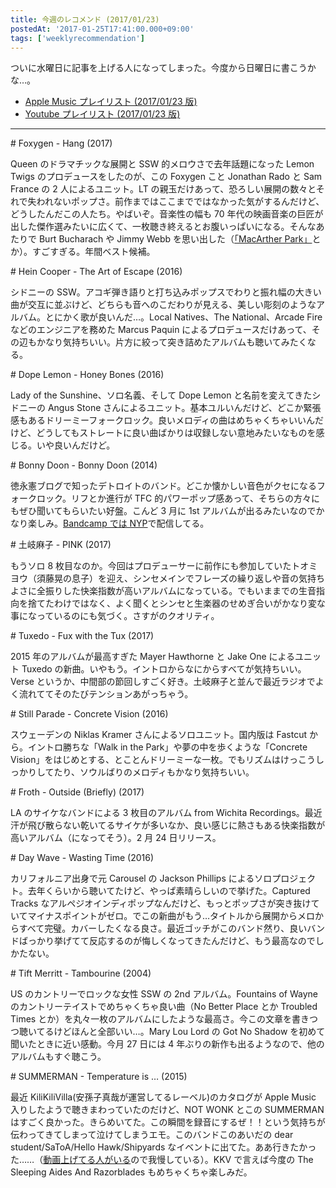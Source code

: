 ```yaml
---
title: 今週のレコメンド (2017/01/23)
postedAt: '2017-01-25T17:41:00.000+09:00'
tags: ['weeklyrecommendation']
---
```


ついに水曜日に記事を上げる人になってしまった。今度から日曜日に書こうかな…。

- [Apple Music プレイリスト (2017/01/23 版)](https://itunes.apple.com/jp/playlist/jin-zhounorekomendo-2017-01/idpl.9276a8e9935e4e3d857ac1df5e60f152)
- [Youtube プレイリスト (2017/01/23 版)](https://www.youtube.com/playlist?list=PLegnWsUgQaycxCZKL5dkkpa%5FzmW78BIhD)

---

\# Foxygen - Hang (2017)

Queen のドラマチックな展開と SSW 的メロウさで去年話題になった Lemon Twigs のプロデュースをしたのが、この Foxygen こと Jonathan Rado と Sam France の 2 人によるユニット。LT の親玉だけあって、恐ろしい展開の数々とそれで失われないポップさ。前作まではここまでではなかった気がするんだけど、どうしたんだこの人たち。やばいぞ。音楽性の幅も 70 年代の映画音楽の巨匠が出した傑作選みたいに広くて、一枚聴き終えるとお腹いっぱいになる。そんなあたりで Burt Bucharach や Jimmy Webb を思い出した（[「MacArther Park」](https://www.youtube.com/watch?v=CPMpeNDIGdk)とか）。すごすぎる。年間ベスト候補。

\# Hein Cooper - The Art of Escape (2016)

シドニーの SSW。アコギ弾き語りと打ち込みポップスでわりと振れ幅の大きい曲が交互に並ぶけど、どちらも音へのこだわりが見える、美しい彫刻のようなアルバム。とにかく歌が良いんだ…。Local Natives、The National、Arcade Fire などのエンジニアを務めた Marcus Paquin によるプロデュースだけあって、その辺もかなり気持ちいい。片方に絞って突き詰めたアルバムも聴いてみたくなる。

\# Dope Lemon - Honey Bones (2016)

Lady of the Sunshine、ソロ名義、そして Dope Lemon と名前を変えてきたシドニーの Angus Stone さんによるユニット。基本ユルいんだけど、どこか緊張感もあるドリーミーフォークロック。良いメロディの曲はめちゃくちゃいいんだけど、どうしてもストレートに良い曲ばかりは収録しない意地みたいなものを感じる。いや良いんだけど。

\# Bonny Doon - Bonny Doon (2014)

徳永憲ブログで知ったデトロイトのバンド。どこか懐かしい音色がクセになるフォークロック。リフとか進行が TFC 的パワーポップ感あって、そちらの方々にもぜひ聞いてもらいたい好盤。こんど 3 月に 1st アルバムが出るみたいなのでかなり楽しみ。[Bandcamp では NYP](https://bonnydoondetroit.bandcamp.com/)で配信してる。

\# 土岐麻子 - PINK (2017)

もうソロ 8 枚目なのか。今回はプロデューサーに前作にも参加していたトオミヨウ（須藤晃の息子）を迎え、シンセメインでフレーズの繰り返しや音の気持ちよさに全振りした快楽指数が高いアルバムになっている。でもいままでの生音指向を捨てたわけではなく、よく聞くとシンセと生楽器のせめぎ合いがかなり変な事になっているのにも気づく。さすがのクオリティ。

\# Tuxedo - Fux with the Tux (2017)

2015 年のアルバムが最高すぎた Mayer Hawthorne と Jake One によるユニット Tuxedo の新曲。いやもう。イントロからなにからすべてが気持ちいい。Verse というか、中間部の節回しすごく好き。土岐麻子と並んで最近ラジオでよく流れててそのたびテンションあがっちゃう。

\# Still Parade - Concrete Vision (2016)

スウェーデンの Niklas Kramer さんによるソロユニット。国内版は Fastcut から。イントロ勝ちな「Walk in the Park」や夢の中を歩くような「Concrete Vision」をはじめとする、とことんドリーミーな一枚。でもリズムはけっこうしっかりしてたり、ソウルばりのメロディもかなり気持ちいい。

\# Froth - Outside (Briefly) (2017)

LA のサイケなバンドによる 3 枚目のアルバム from Wichita Recordings。最近汗が飛び散らない乾いてるサイケが多いなか、良い感じに熱さもある快楽指数が高いアルバム（になってそう）。2 月 24 日リリース。

\# Day Wave - Wasting Time (2016)

カリフォルニア出身で元 Carousel の Jackson Phillips によるソロプロジェクト。去年くらいから聴いてたけど、やっぱ素晴らしいので挙げた。Captured Tracks なアルペジオインディポップなんだけど、もっとポップさが突き抜けていてマイナスポイントがゼロ。でこの新曲がもう…タイトルから展開からメロからすべて完璧。カバーしたくなる良さ。最近ゴッチがこのバンド然り、良いバンドばっかり挙げてて反応するのが悔しくなってきたんだけど、もう最高なのでしかたない。

\# Tift Merritt - Tambourine (2004)

US のカントリーでロックな女性 SSW の 2nd アルバム。Fountains of Wayne のカントリーテイストでめちゃくちゃ良い曲（No Better Place とか Troubled Times とか）を丸々一枚のアルバムにしたような最高さ。今この文章を書きつつ聴いてるけどほんと全部いい…。Mary Lou Lord の Got No Shadow を初めて聞いたときに近い感動。今月 27 日には 4 年ぶりの新作も出るようなので、他のアルバムもすぐ聴こう。

\# SUMMERMAN - Temperature is … (2015)

最近 KiliKiliVilla(安孫子真哉が運営してるレーベル)のカタログが Apple Music 入りしたようで聴きまわっていたのだけど、NOT WONK とこの SUMMERMAN はすごく良かった。きらめいてた。この瞬間を録音にするぜ！！という気持ちが伝わってきてしまって泣けてしまうエモ。このバンドこのあいだの dear student/SaToA/Hello Hawk/Shipyards なイベントに出てた。ああ行きたかった……（[動画上げてる人がいる](https://www.youtube.com/watch?v=iHdRXq07IIQ)ので我慢している）。KKV で言えば今度の The Sleeping Aides And Razorblades もめちゃくちゃ楽しみだ。

